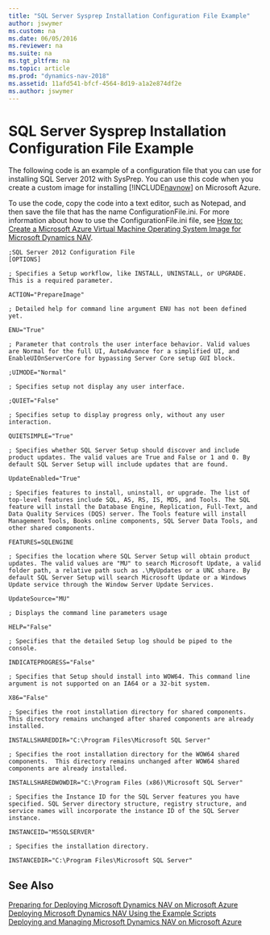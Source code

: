 ```yaml
---
title: "SQL Server Sysprep Installation Configuration File Example"
author: jswymer
ms.custom: na
ms.date: 06/05/2016
ms.reviewer: na
ms.suite: na
ms.tgt_pltfrm: na
ms.topic: article
ms.prod: "dynamics-nav-2018"
ms.assetid: 11afd541-bfcf-4564-8d19-a1a2e874df2e
ms.author: jswymer
---
```

# SQL Server Sysprep Installation Configuration File Example
The following code is an example of a configuration file that you can use for installing SQL Server 2012 with SysPrep. You can use this code when you create a custom image for installing [!INCLUDE[navnow](includes/navnow_md.md)] on Microsoft Azure.  

 To use the code, copy the code into a text editor, such as Notepad, and then save the file that has the name ConfigurationFile.ini. For more information about how to use the ConfigurationFile.ini file, see [How to: Create a Microsoft Azure Virtual Machine Operating System Image for Microsoft Dynamics NAV](How-to--Create-a-Microsoft-Azure-Virtual-Machine-Operating-System-Image-for-Microsoft-Dynamics-NAV.md).  

```  
;SQL Server 2012 Configuration File  
[OPTIONS]  

; Specifies a Setup workflow, like INSTALL, UNINSTALL, or UPGRADE. This is a required parameter.   

ACTION="PrepareImage"  

; Detailed help for command line argument ENU has not been defined yet.   

ENU="True"  

; Parameter that controls the user interface behavior. Valid values are Normal for the full UI, AutoAdvance for a simplified UI, and EnableUIOnServerCore for bypassing Server Core setup GUI block.   

;UIMODE="Normal"  

; Specifies setup not display any user interface.   

;QUIET="False"  

; Specifies setup to display progress only, without any user interaction.   

QUIETSIMPLE="True"  

; Specifies whether SQL Server Setup should discover and include product updates. The valid values are True and False or 1 and 0. By default SQL Server Setup will include updates that are found.   

UpdateEnabled="True"  

; Specifies features to install, uninstall, or upgrade. The list of top-level features include SQL, AS, RS, IS, MDS, and Tools. The SQL feature will install the Database Engine, Replication, Full-Text, and Data Quality Services (DQS) server. The Tools feature will install Management Tools, Books online components, SQL Server Data Tools, and other shared components.   

FEATURES=SQLENGINE  

; Specifies the location where SQL Server Setup will obtain product updates. The valid values are "MU" to search Microsoft Update, a valid folder path, a relative path such as .\MyUpdates or a UNC share. By default SQL Server Setup will search Microsoft Update or a Windows Update service through the Window Server Update Services.   

UpdateSource="MU"  

; Displays the command line parameters usage   

HELP="False"  

; Specifies that the detailed Setup log should be piped to the console.   

INDICATEPROGRESS="False"  

; Specifies that Setup should install into WOW64. This command line argument is not supported on an IA64 or a 32-bit system.   

X86="False"  

; Specifies the root installation directory for shared components.  This directory remains unchanged after shared components are already installed.   

INSTALLSHAREDDIR="C:\Program Files\Microsoft SQL Server"  

; Specifies the root installation directory for the WOW64 shared components.  This directory remains unchanged after WOW64 shared components are already installed.   

INSTALLSHAREDWOWDIR="C:\Program Files (x86)\Microsoft SQL Server"  

; Specifies the Instance ID for the SQL Server features you have specified. SQL Server directory structure, registry structure, and service names will incorporate the instance ID of the SQL Server instance.   

INSTANCEID="MSSQLSERVER"  

; Specifies the installation directory.   

INSTANCEDIR="C:\Program Files\Microsoft SQL Server"  
```  

## See Also  
 [Preparing for Deploying Microsoft Dynamics NAV on Microsoft Azure](Preparing-for-Deploying-Microsoft-Dynamics-NAV-on-Microsoft-Azure.md)   
 [Deploying Microsoft Dynamics NAV Using the Example Scripts](Deploying-Microsoft-Dynamics-NAV-Using-the-Example-Scripts.md)   
 [Deploying and Managing Microsoft Dynamics NAV on Microsoft Azure](Deploying-and-Managing-Microsoft-Dynamics-NAV-on-Microsoft-Azure.md)
